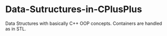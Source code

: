 # Data-Sutructures-in-CPlusPlus
Data Structures with basically C++ OOP concepts. Containers are handled as in STL.
